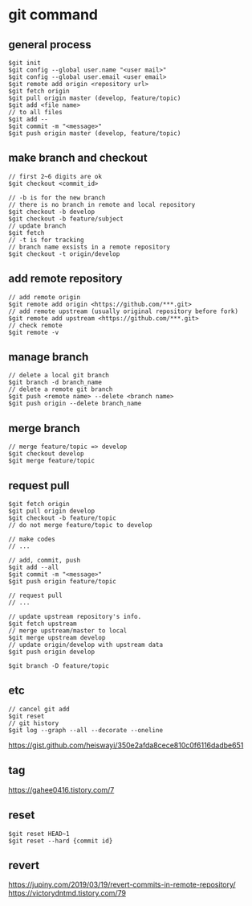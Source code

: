 # git command

## general process
```
$git init
$git config --global user.name "<user mail>"
$git config --global user.email <user email>
$git remote add origin <repository url>
$git fetch origin
$git pull origin master (develop, feature/topic)
$git add <file name>
// to all files
$git add --
$git commit -m "<message>"
$git push origin master (develop, feature/topic)
```
## make branch and checkout
```
// first 2~6 digits are ok
$git checkout <commit_id>

// -b is for the new branch
// there is no branch in remote and local repository
$git checkout -b develop
$git checkout -b feature/subject
// update branch
$git fetch 
// -t is for tracking
// branch name exsists in a remote repository
$git checkout -t origin/develop 
```
## add remote repository
```
// add remote origin
$git remote add origin <https://github.com/***.git>
// add remote upstream (usually original repository before fork)
$git remote add upstream <https://github.com/***.git>
// check remote
$git remote -v
```

## manage branch
```
// delete a local git branch
$git branch -d branch_name 
// delete a remote git branch
$git push <remote name> --delete <branch name> 
$git push origin --delete branch_name
```

## merge branch
```
// merge feature/topic => develop
$git checkout develop
$git merge feature/topic
```

## request pull
```
$git fetch origin
$git pull origin develop
$git checkout -b feature/topic
// do not merge feature/topic to develop

// make codes
// ...

// add, commit, push
$git add --all
$git commit -m "<message>"
$git push origin feature/topic

// request pull
// ...

// update upstream repository's info.
$git fetch upstream
// merge upstream/master to local
$git merge upstream develop
// update origin/develop with upstream data
$git push origin develop

$git branch -D feature/topic
```

## etc
```
// cancel git add
$git reset 
// git history
$git log --graph --all --decorate --oneline 
```

https://gist.github.com/heiswayi/350e2afda8cece810c0f6116dadbe651

## tag
https://gahee0416.tistory.com/7

## reset
```
$git reset HEAD~1
$git reset --hard {commit id}
```

## revert
https://jupiny.com/2019/03/19/revert-commits-in-remote-repository/
https://victorydntmd.tistory.com/79
